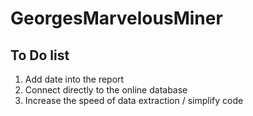 # GeorgesMarvelousMiner
## To Do list 

1) Add date into the report
2) Connect directly to the online database
3) Increase the speed of data extraction / simplify code
